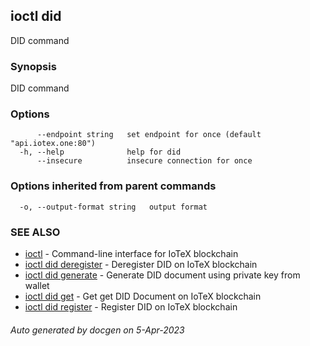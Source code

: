 ## ioctl did

DID command

### Synopsis

DID command

### Options

```
      --endpoint string   set endpoint for once (default "api.iotex.one:80")
  -h, --help              help for did
      --insecure          insecure connection for once
```

### Options inherited from parent commands

```
  -o, --output-format string   output format
```

### SEE ALSO

* [ioctl](../README.md)	 - Command-line interface for IoTeX blockchain
* [ioctl did deregister](ioctl_did_deregister.md)	 - Deregister DID on IoTeX blockchain
* [ioctl did generate](ioctl_did_generate.md)	 - Generate DID document using private key from wallet
* [ioctl did get](ioctl_did_get.md)	 - Get get DID Document on IoTeX blockchain
* [ioctl did register](ioctl_did_register.md)	 - Register DID on IoTeX blockchain

###### Auto generated by docgen on 5-Apr-2023
